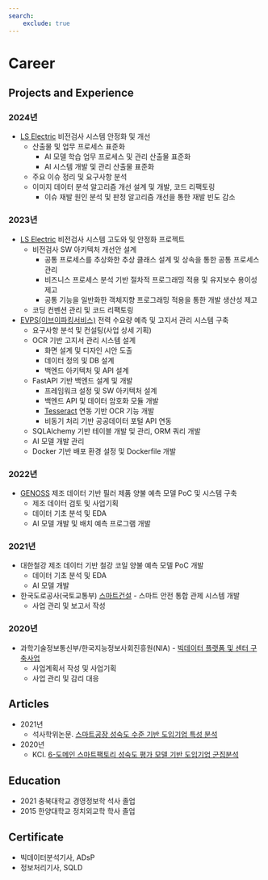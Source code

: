 ```yaml
---
search:
    exclude: true
---
```


# Career

## Projects and Experience

### 2024년

- [LS Electric](https://www.ls-electric.com/) 비전검사 시스템 안정화 및 개선
    - 산출물 및 업무 프로세스 표준화
        - AI 모델 학습 업무 프로세스 및 관리 산출물 표준화
        - AI 시스템 개발 및 관리 산출물 표준화
    - 주요 이슈 정리 및 요구사항 분석
    - 이미지 데이터 분석 알고리즘 개선 설계 및 개발, 코드 리팩토링
        - 이슈 재발 원인 분석 및 판정 알고리즘 개선을 통한 재발 빈도 감소

### 2023년

- [LS Electric](https://www.ls-electric.com/) 비전검사 시스템 고도와 및 안정화 프로젝트
    - 비전검사 SW 아키텍처 개선안 설계
        - 공통 프로세스를 추상화한 추상 클래스 설계 및 상속을 통한 공통 프로세스 관리
        - 비즈니스 프로세스 분석 기반 절차적 프로그래밍 적용 및 유지보수 용이성 제고
        - 공통 기능을 일반화한 객체지향 프로그래밍 적용을 통한 개발 생산성 제고
    - 코딩 컨벤션 관리 및 코드 리팩토링
- [EVPS(이브이파킹서비스)](https://evps.co.kr/) 전력 수요량 예측 및 고지서 관리 시스템 구축
    - 요구사항 분석 및 컨설팅(사업 상세 기획)
    - OCR 기반 고지서 관리 시스템 설계
        - 화면 설계 및 디자인 시안 도출
        - 데이터 정의 및 DB 설계
        - 백엔드 아키텍처 및 API 설계
    - FastAPI 기반 백엔드 설계 및 개발
        - 프레임워크 설정 및 SW 아키텍처 설계
        - 백엔드 API 및 데이터 암호화 모듈 개발
        - [Tesseract](https://tesseract-ocr.github.io/) 연동 기반 OCR 기능 개발
        - 비동기 처리 기반 공공데이터 포털 API 연동
    - SQLAlchemy 기반 테이블 개발 및 관리, ORM 쿼리 개발
    - AI 모델 개발 관리
    - Docker 기반 배포 환경 설정 및 Dockerfile 개발

### 2022년

- [GENOSS](https://www.genoss.com/) 제조 데이터 기반 필러 제품 양불 예측 모델 PoC 및 시스템 구축
    - 제조 데이터 검토 및 사업기획
    - 데이터 기초 분석 및 EDA
    - AI 모델 개발 및 배치 예측 프로그램 개발

### 2021년

- 대한철강 제조 데이터 기반 철강 코일 양불 예측 모델 PoC 개발
    - 데이터 기초 분석 및 EDA
    - AI 모델 개발
- 한국도로공사(국토교통부) [스마트건설](http://smartconstruction.kr/) - 스마트 안전 통합 관제 시스템 개발
    - 사업 관리 및 보고서 작성

### 2020년

- 과학기술정보통신부/한국지능정보사회진흥원(NIA) - [빅데이터 플랫폼 및 센터 구축사업](https://www.bigdata-map.kr/)
    - 사업계획서 작성 및 사업기획
    - 사업 관리 및 감리 대응

## Articles

- 2021년
    - 석사학위논문. [스마트공장 성숙도 수준 기반 도입기업 특성 분석](http://www.riss.kr/link?id=T15766958)
- 2020년
    - KCI. [6-도메인 스마트팩토리 성숙도 평가 모델 기반 도입기업 군집분석](https://www.kci.go.kr/kciportal/ci/sereArticleSearch/ciSereArtiView.kci?sereArticleSearchBean.artiId=ART002627006)

<!-- ## Patents -->

<!-- ## Competition -->

## Education

- 2021 충북대학교 경영정보학 석사 졸업
- 2015 한양대학교 정치외교학 학사 졸업

## Certificate

- 빅데이터분석기사, ADsP
- 정보처리기사, SQLD